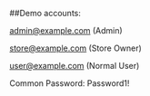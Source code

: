 ##Demo accounts:


admin@example.com (Admin)

store@example.com (Store Owner)

user@example.com (Normal User)

Common Password: Password1!
